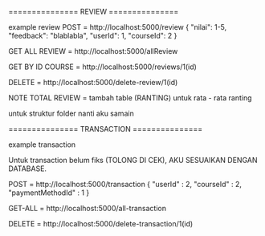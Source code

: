 =============== REVIEW ===============

example review
POST = http://localhost:5000/review
{
  "nilai": 1-5,
  "feedback": "blablabla",
  "userId": 1,
  "courseId": 2
}

GET ALL REVIEW = http://localhost:5000/allReview

GET BY ID COURSE = http://localhost:5000/reviews/1(id)

DELETE = http://localhost:5000/delete-review/1(id)

NOTE TOTAL REVIEW = tambah table (RANTING) untuk rata - rata ranting

untuk struktur folder nanti aku samain


=============== TRANSACTION ===============

example transaction

Untuk transaction belum fiks (TOLONG DI CEK), AKU SESUAIKAN DENGAN DATABASE.

POST = http://localhost:5000/transaction
{
    "userId" : 2,
    "courseId" : 2,
    "paymentMethodId" : 1
}

GET-ALL = http://localhost:5000/all-transaction

DELETE = http://localhost:5000/delete-transaction/1(id)



